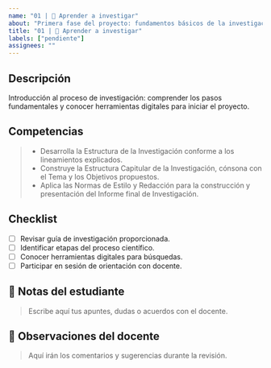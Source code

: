 ```yaml
---
name: "01 | 🔎 Aprender a investigar"
about: "Primera fase del proyecto: fundamentos básicos de la investigación"
title: "01 | 🔎 Aprender a investigar"
labels: ["pendiente"]
assignees: ""
---
```


## Descripción
Introducción al proceso de investigación: comprender los pasos fundamentales y conocer herramientas digitales para iniciar el proyecto.

## Competencias
> - Desarrolla la Estructura de la Investigación conforme a los lineamientos explicados.  
> - Construye la Estructura Capitular de la Investigación, cónsona con el Tema y los Objetivos propuestos.  
> - Aplica las Normas de Estilo y Redacción para la construcción y presentación del Informe final de Investigación.

## Checklist
- [ ] Revisar guía de investigación proporcionada.
- [ ] Identificar etapas del proceso científico.
- [ ] Conocer herramientas digitales para búsquedas.
- [ ] Participar en sesión de orientación con docente.

## 📝 Notas del estudiante
> Escribe aquí tus apuntes, dudas o acuerdos con el docente.

## 💬 Observaciones del docente
> Aquí irán los comentarios y sugerencias durante la revisión.

